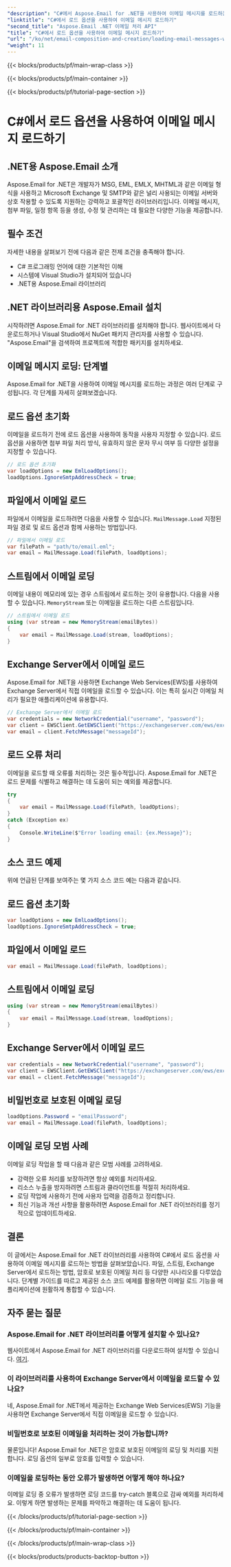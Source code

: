 ```yaml
---
"description": "C#에서 Aspose.Email for .NET을 사용하여 이메일 메시지를 로드하는 방법을 알아보세요. 효과적인 이메일 처리를 위한 단계별 가이드와 소스 코드 예제를 살펴보세요."
"linktitle": "C#에서 로드 옵션을 사용하여 이메일 메시지 로드하기"
"second_title": "Aspose.Email .NET 이메일 처리 API"
"title": "C#에서 로드 옵션을 사용하여 이메일 메시지 로드하기"
"url": "/ko/net/email-composition-and-creation/loading-email-messages-with-load-options-in-csharp/"
"weight": 11
---
```


{{< blocks/products/pf/main-wrap-class >}}

{{< blocks/products/pf/main-container >}}

{{< blocks/products/pf/tutorial-page-section >}}

# C#에서 로드 옵션을 사용하여 이메일 메시지 로드하기


## .NET용 Aspose.Email 소개

Aspose.Email for .NET은 개발자가 MSG, EML, EMLX, MHTML과 같은 이메일 형식을 사용하고 Microsoft Exchange 및 SMTP와 같은 널리 사용되는 이메일 서버와 상호 작용할 수 있도록 지원하는 강력하고 포괄적인 라이브러리입니다. 이메일 메시지, 첨부 파일, 일정 항목 등을 생성, 수정 및 관리하는 데 필요한 다양한 기능을 제공합니다.

## 필수 조건

자세한 내용을 살펴보기 전에 다음과 같은 전제 조건을 충족해야 합니다.

- C# 프로그래밍 언어에 대한 기본적인 이해
- 시스템에 Visual Studio가 설치되어 있습니다
- .NET용 Aspose.Email 라이브러리

## .NET 라이브러리용 Aspose.Email 설치

시작하려면 Aspose.Email for .NET 라이브러리를 설치해야 합니다. 웹사이트에서 다운로드하거나 Visual Studio에서 NuGet 패키지 관리자를 사용할 수 있습니다. "Aspose.Email"을 검색하여 프로젝트에 적합한 패키지를 설치하세요.

## 이메일 메시지 로딩: 단계별

Aspose.Email for .NET을 사용하여 이메일 메시지를 로드하는 과정은 여러 단계로 구성됩니다. 각 단계를 자세히 살펴보겠습니다.

## 로드 옵션 초기화

이메일을 로드하기 전에 로드 옵션을 사용하여 동작을 사용자 지정할 수 있습니다. 로드 옵션을 사용하면 첨부 파일 처리 방식, 유효하지 않은 문자 무시 여부 등 다양한 설정을 지정할 수 있습니다.

```csharp
// 로드 옵션 초기화
var loadOptions = new EmlLoadOptions();
loadOptions.IgnoreSmtpAddressCheck = true;
```

## 파일에서 이메일 로드

파일에서 이메일을 로드하려면 다음을 사용할 수 있습니다. `MailMessage.Load` 지정된 파일 경로 및 로드 옵션과 함께 사용하는 방법입니다.

```csharp
// 파일에서 이메일 로드
var filePath = "path/to/email.eml";
var email = MailMessage.Load(filePath, loadOptions);
```

## 스트림에서 이메일 로딩

이메일 내용이 메모리에 있는 경우 스트림에서 로드하는 것이 유용합니다. 다음을 사용할 수 있습니다. `MemoryStream` 또는 이메일을 로드하는 다른 스트림입니다.

```csharp
// 스트림에서 이메일 로드
using (var stream = new MemoryStream(emailBytes))
{
    var email = MailMessage.Load(stream, loadOptions);
}
```

## Exchange Server에서 이메일 로드

Aspose.Email for .NET을 사용하면 Exchange Web Services(EWS)를 사용하여 Exchange Server에서 직접 이메일을 로드할 수 있습니다. 이는 특히 실시간 이메일 처리가 필요한 애플리케이션에 유용합니다.

```csharp
// Exchange Server에서 이메일 로드
var credentials = new NetworkCredential("username", "password");
var client = EWSClient.GetEWSClient("https://exchangeserver.com/ews/exchange.asmx", 자격 증명);
var email = client.FetchMessage("messageId");
```

## 로드 오류 처리

이메일을 로드할 때 오류를 처리하는 것은 필수적입니다. Aspose.Email for .NET은 로드 문제를 식별하고 해결하는 데 도움이 되는 예외를 제공합니다.

```csharp
try
{
    var email = MailMessage.Load(filePath, loadOptions);
}
catch (Exception ex)
{
    Console.WriteLine($"Error loading email: {ex.Message}");
}
```

## 소스 코드 예제

위에 언급된 단계를 보여주는 몇 가지 소스 코드 예는 다음과 같습니다.

## 로드 옵션 초기화

```csharp
var loadOptions = new EmlLoadOptions();
loadOptions.IgnoreSmtpAddressCheck = true;
```

## 파일에서 이메일 로드

```csharp
var email = MailMessage.Load(filePath, loadOptions);
```

## 스트림에서 이메일 로딩

```csharp
using (var stream = new MemoryStream(emailBytes))
{
    var email = MailMessage.Load(stream, loadOptions);
}
```

## Exchange Server에서 이메일 로드

```csharp
var credentials = new NetworkCredential("username", "password");
var client = EWSClient.GetEWSClient("https://exchangeserver.com/ews/exchange.asmx", 자격 증명);
var email = client.FetchMessage("messageId");
```

## 비밀번호로 보호된 이메일 로딩

```csharp
loadOptions.Password = "emailPassword";
var email = MailMessage.Load(filePath, loadOptions);
```

## 이메일 로딩 모범 사례

이메일 로딩 작업을 할 때 다음과 같은 모범 사례를 고려하세요.

- 강력한 오류 처리를 보장하려면 항상 예외를 처리하세요.
- 리소스 누출을 방지하려면 스트림과 클라이언트를 적절히 처리하세요.
- 로딩 작업에 사용하기 전에 사용자 입력을 검증하고 정리합니다.
- 최신 기능과 개선 사항을 활용하려면 Aspose.Email for .NET 라이브러리를 정기적으로 업데이트하세요.

## 결론

이 글에서는 Aspose.Email for .NET 라이브러리를 사용하여 C#에서 로드 옵션을 사용하여 이메일 메시지를 로드하는 방법을 살펴보았습니다. 파일, 스트림, Exchange Server에서 로드하는 방법, 암호로 보호된 이메일 처리 등 다양한 시나리오를 다루었습니다. 단계별 가이드를 따르고 제공된 소스 코드 예제를 활용하면 이메일 로드 기능을 애플리케이션에 원활하게 통합할 수 있습니다.

## 자주 묻는 질문

### Aspose.Email for .NET 라이브러리를 어떻게 설치할 수 있나요?

웹사이트에서 Aspose.Email for .NET 라이브러리를 다운로드하여 설치할 수 있습니다. [여기](https://releases.aspose.com/email/net).

### 이 라이브러리를 사용하여 Exchange Server에서 이메일을 로드할 수 있나요?

네, Aspose.Email for .NET에서 제공하는 Exchange Web Services(EWS) 기능을 사용하면 Exchange Server에서 직접 이메일을 로드할 수 있습니다.

### 비밀번호로 보호된 이메일을 처리하는 것이 가능합니까?

물론입니다! Aspose.Email for .NET은 암호로 보호된 이메일의 로딩 및 처리를 지원합니다. 로딩 옵션의 일부로 암호를 입력할 수 있습니다.

### 이메일을 로딩하는 동안 오류가 발생하면 어떻게 해야 하나요?

이메일 로딩 중 오류가 발생하면 로딩 코드를 try-catch 블록으로 감싸 예외를 처리하세요. 이렇게 하면 발생하는 문제를 파악하고 해결하는 데 도움이 됩니다.

{{< /blocks/products/pf/tutorial-page-section >}}

{{< /blocks/products/pf/main-container >}}

{{< /blocks/products/pf/main-wrap-class >}}

{{< blocks/products/products-backtop-button >}}